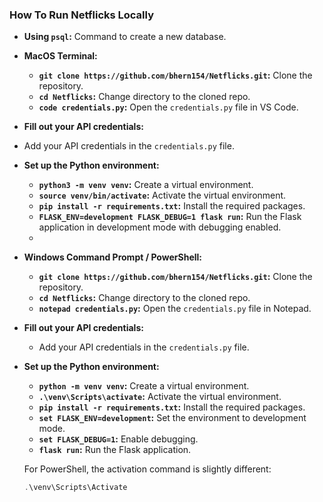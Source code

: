 ### How To Run Netflicks Locally

- **Using `psql`:** Command to create a new database.
  
- **MacOS Terminal:**
  - **`git clone https://github.com/bhern154/Netflicks.git`:** Clone the repository.
  - **`cd Netflicks`:** Change directory to the cloned repo.
  - **`code credentials.py`:** Open the `credentials.py` file in VS Code.
- **Fill out your API credentials:**
- Add your API credentials in the `credentials.py` file.
- **Set up the Python environment:**
  - **`python3 -m venv venv`:** Create a virtual environment.
  - **`source venv/bin/activate`:** Activate the virtual environment.
  - **`pip install -r requirements.txt`:** Install the required packages.
  - **`FLASK_ENV=development FLASK_DEBUG=1 flask run`:** Run the Flask application in development mode with debugging enabled.
  - 
- **Windows Command Prompt / PowerShell:**
  - **`git clone https://github.com/bhern154/Netflicks.git`:** Clone the repository.
  - **`cd Netflicks`:** Change directory to the cloned repo.
  - **`notepad credentials.py`:** Open the `credentials.py` file in Notepad.

- **Fill out your API credentials:**
  - Add your API credentials in the `credentials.py` file.

- **Set up the Python environment:**
  - **`python -m venv venv`:** Create a virtual environment.
  - **`.\venv\Scripts\activate`:** Activate the virtual environment.
  - **`pip install -r requirements.txt`:** Install the required packages.
  - **`set FLASK_ENV=development`:** Set the environment to development mode.
  - **`set FLASK_DEBUG=1`:** Enable debugging.
  - **`flask run`:** Run the Flask application.
  
  For PowerShell, the activation command is slightly different:
  
  ```powershell
  .\venv\Scripts\Activate
